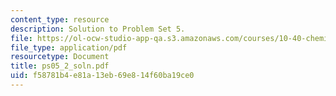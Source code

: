 ```yaml
---
content_type: resource
description: Solution to Problem Set 5.
file: https://ol-ocw-studio-app-qa.s3.amazonaws.com/courses/10-40-chemical-engineering-thermodynamics-fall-2003/f58781b4e81a13eb69e814f60ba19ce0_ps05_2_soln.pdf
file_type: application/pdf
resourcetype: Document
title: ps05_2_soln.pdf
uid: f58781b4-e81a-13eb-69e8-14f60ba19ce0
---
```

